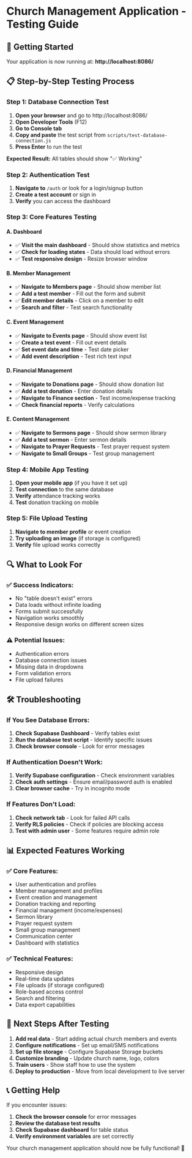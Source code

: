# Church Management Application - Testing Guide

## 🚀 **Getting Started**

Your application is now running at: **http://localhost:8086/**

## 📋 **Step-by-Step Testing Process**

### **Step 1: Database Connection Test**

1. **Open your browser** and go to http://localhost:8086/
2. **Open Developer Tools** (F12)
3. **Go to Console tab**
4. **Copy and paste** the test script from `scripts/test-database-connection.js`
5. **Press Enter** to run the test

**Expected Result:** All tables should show "✅ Working"

### **Step 2: Authentication Test**

1. **Navigate to** `/auth` or look for a login/signup button
2. **Create a test account** or sign in
3. **Verify** you can access the dashboard

### **Step 3: Core Features Testing**

#### **A. Dashboard**
- ✅ **Visit the main dashboard** - Should show statistics and metrics
- ✅ **Check for loading states** - Data should load without errors
- ✅ **Test responsive design** - Resize browser window

#### **B. Member Management**
- ✅ **Navigate to Members page** - Should show member list
- ✅ **Add a test member** - Fill out the form and submit
- ✅ **Edit member details** - Click on a member to edit
- ✅ **Search and filter** - Test search functionality

#### **C. Event Management**
- ✅ **Navigate to Events page** - Should show event list
- ✅ **Create a test event** - Fill out event details
- ✅ **Set event date and time** - Test date picker
- ✅ **Add event description** - Test rich text input

#### **D. Financial Management**
- ✅ **Navigate to Donations page** - Should show donation list
- ✅ **Add a test donation** - Enter donation details
- ✅ **Navigate to Finance section** - Test income/expense tracking
- ✅ **Check financial reports** - Verify calculations

#### **E. Content Management**
- ✅ **Navigate to Sermons page** - Should show sermon library
- ✅ **Add a test sermon** - Enter sermon details
- ✅ **Navigate to Prayer Requests** - Test prayer request system
- ✅ **Navigate to Small Groups** - Test group management

### **Step 4: Mobile App Testing**

1. **Open your mobile app** (if you have it set up)
2. **Test connection** to the same database
3. **Verify** attendance tracking works
4. **Test** donation tracking on mobile

### **Step 5: File Upload Testing**

1. **Navigate to member profile** or event creation
2. **Try uploading an image** (if storage is configured)
3. **Verify** file upload works correctly

## 🔍 **What to Look For**

### **✅ Success Indicators:**
- No "table doesn't exist" errors
- Data loads without infinite loading
- Forms submit successfully
- Navigation works smoothly
- Responsive design works on different screen sizes

### **⚠️ Potential Issues:**
- Authentication errors
- Database connection issues
- Missing data in dropdowns
- Form validation errors
- File upload failures

## 🛠️ **Troubleshooting**

### **If You See Database Errors:**
1. **Check Supabase Dashboard** - Verify tables exist
2. **Run the database test script** - Identify specific issues
3. **Check browser console** - Look for error messages

### **If Authentication Doesn't Work:**
1. **Verify Supabase configuration** - Check environment variables
2. **Check auth settings** - Ensure email/password auth is enabled
3. **Clear browser cache** - Try in incognito mode

### **If Features Don't Load:**
1. **Check network tab** - Look for failed API calls
2. **Verify RLS policies** - Check if policies are blocking access
3. **Test with admin user** - Some features require admin role

## 📊 **Expected Features Working**

### **✅ Core Features:**
- User authentication and profiles
- Member management and profiles
- Event creation and management
- Donation tracking and reporting
- Financial management (income/expenses)
- Sermon library
- Prayer request system
- Small group management
- Communication center
- Dashboard with statistics

### **✅ Technical Features:**
- Responsive design
- Real-time data updates
- File uploads (if storage configured)
- Role-based access control
- Search and filtering
- Data export capabilities

## 🎯 **Next Steps After Testing**

1. **Add real data** - Start adding actual church members and events
2. **Configure notifications** - Set up email/SMS notifications
3. **Set up file storage** - Configure Supabase Storage buckets
4. **Customize branding** - Update church name, logo, colors
5. **Train users** - Show staff how to use the system
6. **Deploy to production** - Move from local development to live server

## 📞 **Getting Help**

If you encounter issues:
1. **Check the browser console** for error messages
2. **Review the database test results**
3. **Check Supabase dashboard** for table status
4. **Verify environment variables** are set correctly

Your church management application should now be fully functional! 🎉 